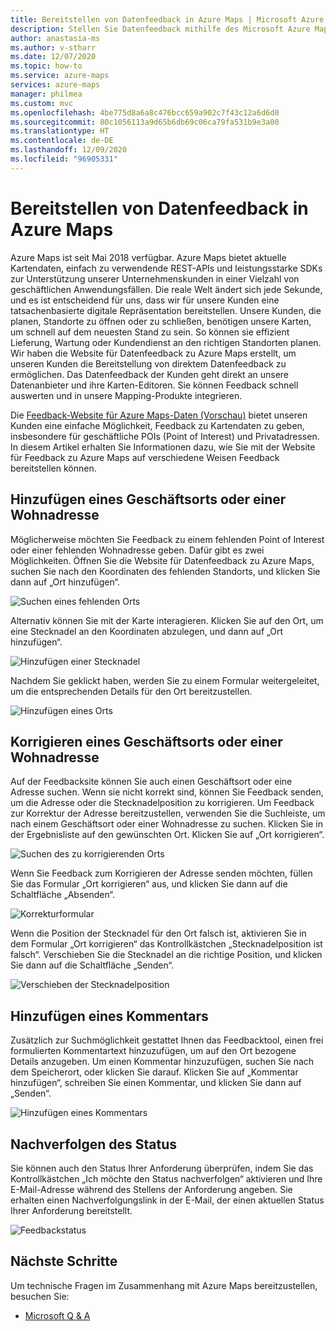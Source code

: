 ```yaml
---
title: Bereitstellen von Datenfeedback in Azure Maps | Microsoft Azure Maps
description: Stellen Sie Datenfeedback mithilfe des Microsoft Azure Maps-Feedbacktools bereit.
author: anastasia-ms
ms.author: v-stharr
ms.date: 12/07/2020
ms.topic: how-to
ms.service: azure-maps
services: azure-maps
manager: philmea
ms.custom: mvc
ms.openlocfilehash: 4be775d8a6a8c476bcc659a902c7f43c12a6d6d0
ms.sourcegitcommit: 80c1056113a9d65b6db69c06ca79fa531b9e3a00
ms.translationtype: HT
ms.contentlocale: de-DE
ms.lasthandoff: 12/09/2020
ms.locfileid: "96905331"
---
```

# <a name="provide-data-feedback-to-azure-maps"></a>Bereitstellen von Datenfeedback in Azure Maps

Azure Maps ist seit Mai 2018 verfügbar. Azure Maps bietet aktuelle Kartendaten, einfach zu verwendende REST-APIs und leistungsstarke SDKs zur Unterstützung unserer Unternehmenskunden in einer Vielzahl von geschäftlichen Anwendungsfällen. Die reale Welt ändert sich jede Sekunde, und es ist entscheidend für uns, dass wir für unsere Kunden eine tatsachenbasierte digitale Repräsentation bereitstellen. Unsere Kunden, die planen, Standorte zu öffnen oder zu schließen, benötigen unsere Karten, um schnell auf dem neuesten Stand zu sein. So können sie effizient Lieferung, Wartung oder Kundendienst an den richtigen Standorten planen. Wir haben die Website für Datenfeedback zu Azure Maps erstellt, um unseren Kunden die Bereitstellung von direktem Datenfeedback zu ermöglichen. Das Datenfeedback der Kunden geht direkt an unsere Datenanbieter und ihre Karten-Editoren. Sie können Feedback schnell auswerten und in unsere Mapping-Produkte integrieren.  

Die [Feedback-Website für Azure Maps-Daten (Vorschau)](https://feedback.azuremaps.com) bietet unseren Kunden eine einfache Möglichkeit, Feedback zu Kartendaten zu geben, insbesondere für geschäftliche POIs (Point of Interest) und Privatadressen. In diesem Artikel erhalten Sie Informationen dazu, wie Sie mit der Website für Feedback zu Azure Maps auf verschiedene Weisen Feedback bereitstellen können.

## <a name="add-a-business-place-or-a-residential-address"></a>Hinzufügen eines Geschäftsorts oder einer Wohnadresse 

Möglicherweise möchten Sie Feedback zu einem fehlenden Point of Interest oder einer fehlenden Wohnadresse geben. Dafür gibt es zwei Möglichkeiten. Öffnen Sie die Website für Datenfeedback zu Azure Maps, suchen Sie nach den Koordinaten des fehlenden Standorts, und klicken Sie dann auf „Ort hinzufügen“.

  ![Suchen eines fehlenden Orts](./media/how-to-use-feedback-tool/search-poi.png)

Alternativ können Sie mit der Karte interagieren. Klicken Sie auf den Ort, um eine Stecknadel an den Koordinaten abzulegen, und dann auf „Ort hinzufügen“.

  ![Hinzufügen einer Stecknadel](./media/how-to-use-feedback-tool/add-poi.png)

Nachdem Sie geklickt haben, werden Sie zu einem Formular weitergeleitet, um die entsprechenden Details für den Ort bereitzustellen.

  ![Hinzufügen eines Orts](./media/how-to-use-feedback-tool/add-a-place.png)

## <a name="fix-a-business-place-or-a-residential-address"></a>Korrigieren eines Geschäftsorts oder einer Wohnadresse 

Auf der Feedbacksite können Sie auch einen Geschäftsort oder eine Adresse suchen. Wenn sie nicht korrekt sind, können Sie Feedback senden, um die Adresse oder die Stecknadelposition zu korrigieren. Um Feedback zur Korrektur der Adresse bereitzustellen, verwenden Sie die Suchleiste, um nach einem Geschäftsort oder einer Wohnadresse zu suchen. Klicken Sie in der Ergebnisliste auf den gewünschten Ort. Klicken Sie auf „Ort korrigieren“.

  ![Suchen des zu korrigierenden Orts](./media/how-to-use-feedback-tool/fix-place.png)

Wenn Sie Feedback zum Korrigieren der Adresse senden möchten, füllen Sie das Formular „Ort korrigieren“ aus, und klicken Sie dann auf die Schaltfläche „Absenden“.

  ![Korrekturformular](./media/how-to-use-feedback-tool/fix-form.png)

Wenn die Position der Stecknadel für den Ort falsch ist, aktivieren Sie in dem Formular „Ort korrigieren“ das Kontrollkästchen „Stecknadelposition ist falsch“. Verschieben Sie die Stecknadel an die richtige Position, und klicken Sie dann auf die Schaltfläche „Senden“.

  ![Verschieben der Stecknadelposition](./media/how-to-use-feedback-tool/move-pin.png)

## <a name="add-a-comment"></a>Hinzufügen eines Kommentars 

Zusätzlich zur Suchmöglichkeit gestattet Ihnen das Feedbacktool, einen frei formulierten Kommentartext hinzuzufügen, um auf den Ort bezogene Details anzugeben. Um einen Kommentar hinzuzufügen, suchen Sie nach dem Speicherort, oder klicken Sie darauf. Klicken Sie auf „Kommentar hinzufügen“, schreiben Sie einen Kommentar, und klicken Sie dann auf „Senden“.

  ![Hinzufügen eines Kommentars](./media/how-to-use-feedback-tool/add-comment.png)

## <a name="track-status"></a>Nachverfolgen des Status 

Sie können auch den Status Ihrer Anforderung überprüfen, indem Sie das Kontrollkästchen „Ich möchte den Status nachverfolgen“ aktivieren und Ihre E-Mail-Adresse während des Stellens der Anforderung angeben. Sie erhalten einen Nachverfolgungslink in der E-Mail, der einen aktuellen Status Ihrer Anforderung bereitstellt. 

  ![Feedbackstatus](./media/how-to-use-feedback-tool/feedback-status.png)


## <a name="next-steps"></a>Nächste Schritte

Um technische Fragen im Zusammenhang mit Azure Maps bereitzustellen, besuchen Sie:

* [Microsoft Q & A](/answers/topics/azure-maps.html)